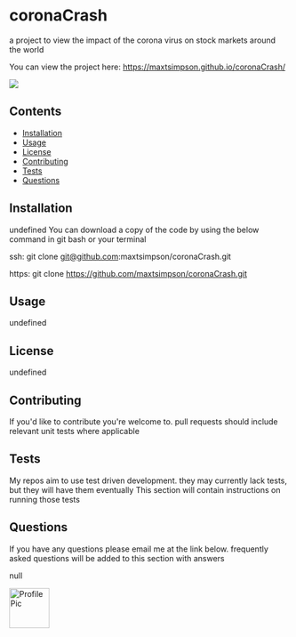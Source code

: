 
# coronaCrash
a project to view the impact of the corona virus on stock markets around the world

You can view the project here: https://maxtsimpson.github.io/coronaCrash/

<img src="https://img.shields.io/badge/language-JavaScript-green">

## Contents
- [Installation](#Installation)
- [Usage](#Usage)
- [License](#License)
- [Contributing](#Contributing)
- [Tests](#Tests)
- [Questions](#Questions)
## Installation
undefined
You can download a copy of the code by using the below command in git bash or your terminal

ssh:
git clone git@github.com:maxtsimpson/coronaCrash.git

https:
git clone https://github.com/maxtsimpson/coronaCrash.git

## Usage
undefined

## License
undefined

## Contributing
If you'd like to contribute you're welcome to. pull requests should include relevant unit tests where applicable

## Tests
My repos aim to use test driven development. they may currently lack tests, but they will have them eventually
This section will contain instructions on running those tests

## Questions
If you have any questions please email me at the link below. frequently asked questions will be added to this section with answers

null

<img src="https://avatars0.githubusercontent.com/u/59285308?v=4" alt="Profile Pic" width="72" height="72">
